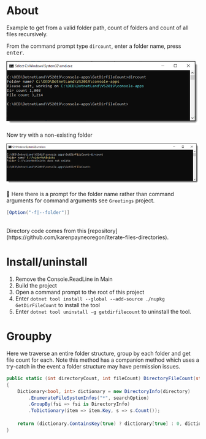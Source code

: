 ﻿# About

Example to get from a valid folder path, count of folders and count of all files recursively.

From the command prompt type `dircount`, enter a folder name, press <kbd>enter</kbd>.

![Screen Shot1](assets/screenShot1.png)

Now try with a non-existing folder

![Screens Shot2](assets/screensShot2.png)


:small_orange_diamond:
Here there is a prompt for the folder name rather than command arguments for command arguments see `Greetings` project.

```csharp
[Option("-f|--folder")]
```

</br>
Directory code comes from this [repository](https://github.com/karenpayneoregon/iterate-files-directories).


# Install/uninstall

1. Remove the Console.ReadLine in Main
1. Build the project
1. Open a command prompt to the root of this project
1. Enter `dotnet tool install --global --add-source ./nupkg GetDirFileCount` to install the tool
1. Enter `dotnet tool uninstall -g getdirfilecount` to uninstall the tool.

# Groupby

Here we traverse an entire folder structure, group by each folder and get file count for each. Note this method has a companion method which uses a try-catch in the event a folder structure may have permission issues.

```csharp
public static (int directoryCount, int fileCount) DirectoryFileCount(string directory, SearchOption searchOption)
{
    Dictionary<bool, int> dictionary = new DirectoryInfo(directory)
        .EnumerateFileSystemInfos("*", searchOption)
        .GroupBy(fsi => fsi is DirectoryInfo)
        .ToDictionary(item => item.Key, s => s.Count());

    return (dictionary.ContainsKey(true) ? dictionary[true] : 0, dictionary.ContainsKey(false) ? dictionary[false] : 0);
}
```

